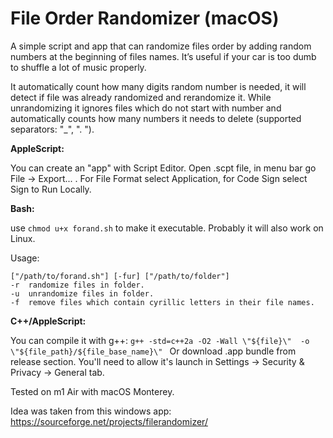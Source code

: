 # File Order Randomizer (macOS)
A simple script and app that can randomize files order by adding random numbers at the beginning of files names.
It’s useful if your car is too dumb to shuffle a lot of music properly.

It automatically count how many digits random number is needed, it will detect if file was already randomized and rerandomize it. While unrandomizing it ignores files which do not start with number and automatically counts how many numbers it needs to delete (supported separators: "_", ". ").

**AppleScript:**

You can create an "app" with Script Editor. Open .scpt file, in menu bar go File -> Export... . For File Format select Application, for Code Sign select Sign to Run Locally.

**Bash:**

use ```chmod u+x forand.sh``` to make it executable.
Probably it will also work on Linux.

Usage:
```
["/path/to/forand.sh"] [-fur] ["/path/to/folder"]
-r  randomize files in folder.
-u  unrandomize files in folder.
-f  remove files which contain cyrillic letters in their file names.
```


**C++/AppleScript:**

You can compile it with g++: ```g++ -std=c++2a -O2 -Wall \"${file}\"  -o \"${file_path}/${file_base_name}\" ```
Or download .app bundle from release section. You'll need to allow it's launch in Settings -> Security & Privacy -> General tab.

Tested on m1 Air with macOS Monterey.

Idea was taken from this windows app: <https://sourceforge.net/projects/filerandomizer/>
